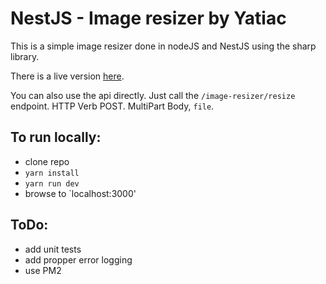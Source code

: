 # NestJS - Image resizer by Yatiac

This is a simple image resizer done in nodeJS and NestJS using the sharp library.

There is a live version [here](https://yatiac-nest-image-resizer.herokuapp.com).

You can also use the api directly. Just call the `/image-resizer/resize` endpoint. HTTP Verb POST. MultiPart Body, `file`.

## To run locally:

- clone repo
- `yarn install`
- `yarn run dev`
- browse to `localhost:3000'

## ToDo:

- add unit tests
- add propper error logging
- use PM2
